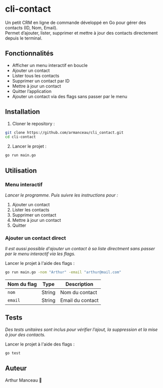 # cli-contact

Un petit CRM en ligne de commande développé en Go pour gérer des contacts (ID, Nom, Email).  
Permet d’ajouter, lister, supprimer et mettre à jour des contacts directement depuis le terminal.  

## Fonctionnalités

- Afficher un menu interactif en boucle
- Ajouter un contact
- Lister tous les contacts
- Supprimer un contact par ID
- Mettre à jour un contact
- Quitter l’application
- Ajouter un contact via des flags sans passer par le menu

## Installation

1. Cloner le repository :

```bash
git clone https://github.com/armanceau/cli_contact.git
cd cli-contact
```

2. Lancer le projet :
```bash
go run main.go
```

## Utilisation
### Menu interactif 
_Lancer le programme. Puis suivre les instructions pour :_
1. Ajouter un contact
2. Lister les contacts
3. Supprimer un contact
4. Mettre à jour un contact
5. Quitter

### Ajouter un contact direct
_Il est aussi possible d'ajouter un contact à sa liste directment sans passer par le menu interactif via les flags._

Lancer le projet à l'aide des flags : 
```bash
go run main.go -nom "Arthur" -email "arthur@mail.com"
```

| Nom du flag | Type | Description |
|----------------|--------|------|
| `nom` | String | Nom du contact |
| `email` | String | Email du contact |

## Tests
_Des tests unitaires sont inclus pour vérifier l’ajout, la suppression et la mise à jour des contacts._

Lancer le projet à l'aide des flags : 
```bash
go test
```

## Auteur
Arthur Manceau 🙉


